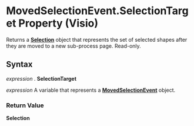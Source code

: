 
# MovedSelectionEvent.SelectionTarget Property (Visio)

Returns a  **[Selection](e5734140-6dbe-7de8-9695-1a22fb4ac628.md)** object that represents the set of selected shapes after they are moved to a new sub-process page. Read-only.


## Syntax

 _expression_ . **SelectionTarget**

 _expression_ A variable that represents a **[MovedSelectionEvent](e29b0f23-08b6-7c63-9955-4a989c6e6892.md)** object.


### Return Value

 **Selection**

